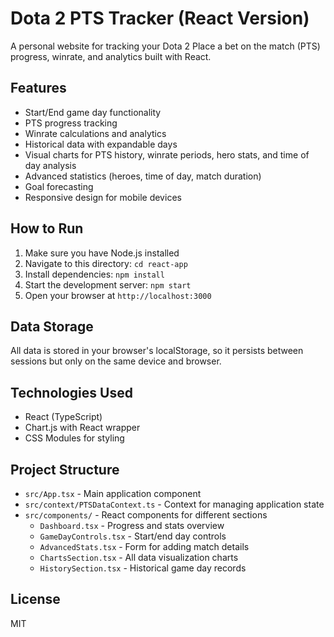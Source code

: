 # Dota 2 PTS Tracker (React Version)

A personal website for tracking your Dota 2 Place a bet on the match (PTS) progress, winrate, and analytics built with React.

## Features

- Start/End game day functionality
- PTS progress tracking
- Winrate calculations and analytics
- Historical data with expandable days
- Visual charts for PTS history, winrate periods, hero stats, and time of day analysis
- Advanced statistics (heroes, time of day, match duration)
- Goal forecasting
- Responsive design for mobile devices

## How to Run

1. Make sure you have Node.js installed
2. Navigate to this directory: `cd react-app`
3. Install dependencies: `npm install`
4. Start the development server: `npm start`
5. Open your browser at `http://localhost:3000`

## Data Storage

All data is stored in your browser's localStorage, so it persists between sessions but only on the same device and browser.

## Technologies Used

- React (TypeScript)
- Chart.js with React wrapper
- CSS Modules for styling

## Project Structure

- `src/App.tsx` - Main application component
- `src/context/PTSDataContext.ts` - Context for managing application state
- `src/components/` - React components for different sections
  - `Dashboard.tsx` - Progress and stats overview
  - `GameDayControls.tsx` - Start/end day controls
  - `AdvancedStats.tsx` - Form for adding match details
  - `ChartsSection.tsx` - All data visualization charts
  - `HistorySection.tsx` - Historical game day records

## License

MIT